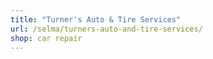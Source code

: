 ```yaml
---
title: "Turner's Auto & Tire Services"
url: /selma/turners-auto-and-tire-services/
shop: car repair
---
```

